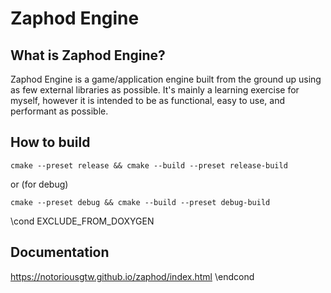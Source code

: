 # Zaphod Engine

## What is Zaphod Engine?
Zaphod Engine is a game/application engine built from the ground up using as few external libraries as possible.
It's mainly a learning exercise for myself, however it is intended to be as functional, easy to use, and performant as possible.

## How to build
```
cmake --preset release && cmake --build --preset release-build
```
or (for debug)
```
cmake --preset debug && cmake --build --preset debug-build
```

\cond EXCLUDE_FROM_DOXYGEN
## Documentation
https://notoriousgtw.github.io/zaphod/index.html
\endcond